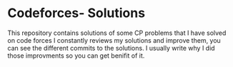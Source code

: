 # Codeforces- Solutions
This repository contains solutions of some CP problems that I have solved on code forces
I constantly reviews my solutions and improve them, you can see the different commits to the solutions. I usually write why I did those improvments so you can get benifit of it. 
